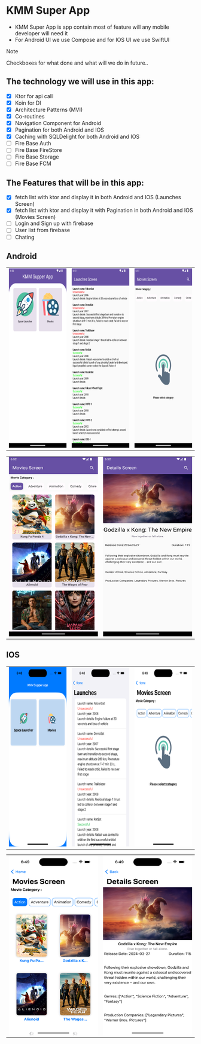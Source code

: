 # KMM Super App
- KMM Super App is app contain most of feature will any mobile developer will need it
- For Android UI we use Compose and for IOS UI we use SwiftUI



> [!NOTE]  
> Checkboxes for what done and what will we do in future..


## The technology we will use in this app:

- [x] Ktor for api call
- [x] Koin for DI
- [x] Architecture Patterns (MVI)
- [x] Co-routines 
- [x] Navigation Component for Android
- [x] Pagination for both Android and IOS
- [x] Caching with SQLDelight for both Android and IOS
- [ ] Fire Base Auth
- [ ] Fire Base FireStore
- [ ] Fire Base Storage
- [ ] Fire Base FCM

## The Features that will be in this app:

- [x] fetch list with ktor and display it in both Android and IOS (Launches Screen)
- [x] fetch list with ktor and display it with Pagination in both Android and IOS  (Movies Screen)
- [ ] Login and Sign up with firebase
- [ ] User list from firebase 
- [ ] Chating

## Android

<table>
  <tr>
    <td><img src="https://github.com/ahmedelbagory332/Kmm_Super_App/blob/master/screenShots/android/android1.png" width=270 height=480></td>
    <td><img src="https://github.com/ahmedelbagory332/Kmm_Super_App/blob/master/screenShots/android/android2.png" width=270 height=480></td>
    <td><img src="https://github.com/ahmedelbagory332/Kmm_Super_App/blob/master/screenShots/android/android3.png" width=270 height=480></td>
  </tr>
 </table>
 <table>
  <tr>
    <td><img src="https://github.com/ahmedelbagory332/Kmm_Super_App/blob/master/screenShots/android/android4.png" width=270 height=480></td>
    <td><img src="https://github.com/ahmedelbagory332/Kmm_Super_App/blob/master/screenShots/android/android5.png" width=270 height=480></td>
  </tr>
 </table>
 
 
 ## IOS

<table>
  <tr>
    <td><img src="https://github.com/ahmedelbagory332/Kmm_Super_App/blob/master/screenShots/ios/ios1.png" width=270 height=480></td>
    <td><img src="https://github.com/ahmedelbagory332/Kmm_Super_App/blob/master/screenShots/ios/ios2.png" width=270 height=480></td>
    <td><img src="https://github.com/ahmedelbagory332/Kmm_Super_App/blob/master/screenShots/ios/ios3.png" width=270 height=480></td>
  </tr>
 </table>
 <table>
  <tr>
    <td><img src="https://github.com/ahmedelbagory332/Kmm_Super_App/blob/master/screenShots/ios/ios4.png" width=270 height=480></td>
    <td><img src="https://github.com/ahmedelbagory332/Kmm_Super_App/blob/master/screenShots/ios/ios5.png" width=270 height=480></td>
  </tr>
 </table>
 

